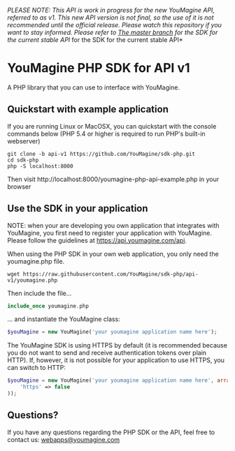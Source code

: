 *PLEASE NOTE: This API is work in progress for the new YouMagine API, referred
to as v1. This new API version is not final, so the use of it is not recommended
until the official release. Please watch this repository if you want to stay
informed. Please refer to
[The master branch](https://github.com/YouMagine/sdk-php) for the SDK for the
current stable API*
for the SDK for the current stable API*

# YouMagine PHP SDK for API v1

A PHP library that you can use to interface with YouMagine.

## Quickstart with example application

If you are running Linux or MacOSX, you can quickstart with the console commands
below (PHP 5.4 or higher is required to run PHP's built-in webserver)


```
git clone -b api-v1 https://github.com/YouMagine/sdk-php.git
cd sdk-php
php -S localhost:8000
```

Then visit http://localhost:8000/youmagine-php-api-example.php in your browser

## Use the SDK in your application

NOTE: when your are developing you own application that
integrates with YouMagine, you first need to register your application with
YouMagine. Please follow the guidelines at https://api.youmagine.com/api.

When using the PHP SDK in your own web application, you only need the
youmagine.php file.

```
wget https://raw.githubusercontent.com/YouMagine/sdk-php/api-v1/youmagine.php
```

Then include the file...

``` php
include_once youmagine.php
```

... and instantiate the YouMagine class:

```php
$youMagine = new YouMagine('your youmagine application name here');
```

The YouMagine SDK is using HTTPS by default (it is recommended because you do
not want to send and receive authentication tokens over plain HTTP). If,
however, it is not possible for your application to use HTTPS, you can switch to
HTTP:

```php
$youMagine = new YouMagine('your youmagine application name here', array(
    'https' => false
));
```

## Questions?

If you have any questions regarding the PHP SDK or the API, feel free to contact
us: webapps@youmagine.com
